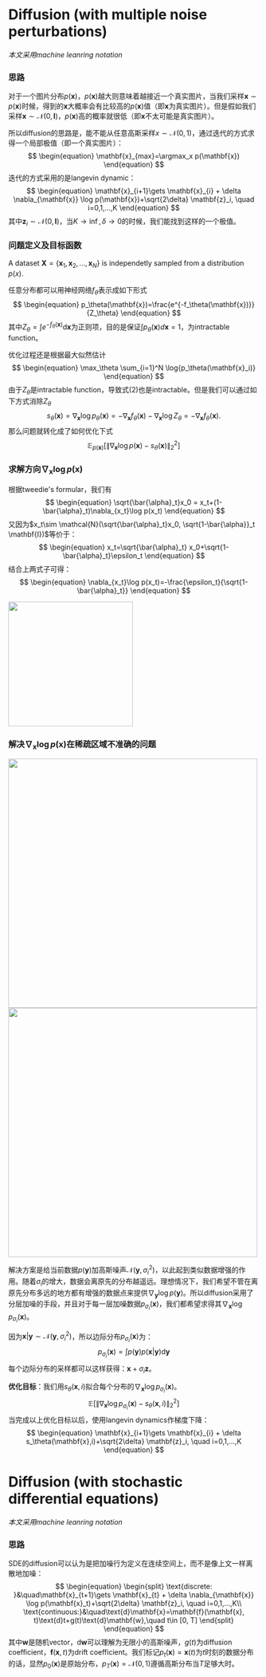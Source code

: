 # Diffusion (with multiple noise perturbations)
*本文采用machine leanring notation*

### 思路
对于一个图片分布$p(\mathbf{x})$，$p(\mathbf{x})$越大则意味着越接近一个真实图片，当我们采样$\mathbf{x}\sim p(\mathbf{x})$时候，得到的$\mathbf{x}$大概率会有比较高的$p(\mathbf{x})$值（即$\mathbf{x}$为真实图片）。但是假如我们采样$\mathbf{x}\sim \mathcal{N}(0,\mathbf{I})$，$p(\mathbf{x})$高的概率就很低（即$\mathbf{x}$不太可能是真实图片）。

所以diffusion的思路是，能不能从任意高斯采样$x\sim \mathcal{N}(0,1)$，通过迭代的方式求得一个局部极值（即一个真实图片）：
$$
\begin{equation}
\mathbf{x}_{max}=\argmax_x p(\mathbf{x})
\end{equation}
$$
迭代的方式采用的是langevin dynamic：
$$
\begin{equation}
\mathbf{x}_{i+1}\gets \mathbf{x}_{i} + \delta \nabla_{\mathbf{x}} \log p(\mathbf{x})+\sqrt{2\delta} \mathbf{z}_i, \quad i=0,1,...,K
\end{equation}
$$
其中$\mathbf{z}_i\sim \mathcal{N}(0, \mathbf{I})$，当$K\to\inf,\delta\to 0$的时候，我们能找到这样的一个极值。


### 问题定义及目标函数

A dataset $\mathbf{X}=\{\mathbf{x}_1, \mathbf{x}_2, ..., \mathbf{x}_N\}$ is independetly sampled from a distribution $p(x)$.

任意分布都可以用神经网络$f_\theta$表示成如下形式
$$
\begin{equation}
    p_\theta(\mathbf{x})=\frac{e^{-f_\theta(\mathbf{x})}}{Z_\theta}
\end{equation}
$$
其中$Z_\theta=\int e^{-f_\theta(\mathbf{x})} \text{d}\mathbf{x}$为正则项，目的是保证$\int p_\theta(\mathbf{x})d\mathbf{x}=1$，为intractable function。

优化过程还是根据最大似然估计
$$
\begin{equation}
    \max_\theta \sum_{i=1}^N \log{p_\theta(\mathbf{x}_i)}
\end{equation}
$$
由于$Z_\theta$是intractable function，导致式(2)也是intractable。但是我们可以通过如下方式消除$Z_\theta$
$$
\begin{equation}
    s_\theta(\mathbf{x})=\nabla_{\mathbf{x}}\log p_\theta(\mathbf{x})=-\nabla_{\mathbf{x}} f_\theta(\mathbf{x}) - \nabla_{\mathbf{x}} \log Z_\theta=-\nabla_{\mathbf{x}} f_\theta(\mathbf{x}).
\end{equation}
$$
那么问题就转化成了如何优化下式
$$
\begin{equation}
    \mathbb{E}_{p(\mathbf{x})}\left[ \lVert \nabla_{\mathbf{x}} \log{p(\mathbf{x})} - s_\theta(\mathbf{x}) \rVert_2^2 \right]
\end{equation}
$$

### 求解方向$\nabla_{\mathbf{x}} \log p(\mathbf{x})$

根据tweedie's formular，我们有
$$
\begin{equation}
\sqrt{\bar{\alpha}_t}x_0 = x_t+(1-\bar{\alpha}_t)\nabla_{x_t}\log p(x_t)
\end{equation}
$$
又因为$x_t\sim \mathcal{N}(\sqrt{\bar{\alpha}_t}x_0, \sqrt{1-\bar{\alpha}}_t \mathbf{I})$等价于：
$$
\begin{equation}
x_t=\sqrt{\bar{\alpha}_t} x_0+\sqrt{1-\bar{\alpha}_t}\epsilon_t
\end{equation}
$$
结合上两式子可得：
$$
\begin{equation}
\nabla_{x_t}\log p(x_t)=-\frac{\epsilon_t}{\sqrt{1-\bar{\alpha}_t}}
\end{equation}
$$

<img src="https://yang-song.net/assets/img/score/langevin.gif" width="250">


### 解决$\nabla_{\mathbf{x}} \log p(\mathbf{x})$在稀疏区域不准确的问题


<img src="https://yang-song.net/assets/img/score/smld.jpg" width="500">
<img src="https://yang-song.net/assets/img/score/pitfalls.jpg" width="500">

解决方案是给当前数据$p(\mathbf{y})$加高斯噪声$\mathcal{N}(\mathbf{y}, \sigma_i^2)$，以此起到类似数据增强的作用。随着$\sigma_i$的增大，数据会离原先的分布越遥远。理想情况下，我们希望不管在离原先分布多远的地方都有增强的数据点来提供$\nabla_{\mathbf{y}} \log p(\mathbf{y})$。所以diffusion采用了分层加噪的手段，并且对于每一层加噪数据$p_{\sigma_i}(\mathbf{x})$，我们都希望求得其$\nabla_{\mathbf{x}} \log p_{\sigma_i}(\mathbf{x})$。

因为$\mathbf{x}|\mathbf{y}\sim \mathcal{N}(\mathbf{y}, \sigma_i^2)$，所以边际分布$p_{\sigma_i}(\mathbf{x})$为：
$$
\begin{equation}
    p_{\sigma_i}(\mathbf{x})=\int p(\mathbf{y})p(\mathbf{x}|\mathbf{y}) \text{d}\mathbf{y}
\end{equation}
$$
每个边际分布的采样都可以这样获得：$\mathbf{x}+\sigma_i \mathbf{z}$。

**优化目标**：我们用$s_\theta(\mathbf{x}, i)$拟合每个分布的$\nabla_{\mathbf{x}} \log p_{\sigma_i}(\mathbf{x})$。
$$
\begin{equation}
\mathbb{E}\left[\lVert \nabla_{\mathbf{x}}\log p_{\sigma_i}(\mathbf{x})-s_\theta(\mathbf{x},i)\rVert _2^2\right]
\end{equation}
$$
当完成以上优化目标以后，使用langevin dynamics作梯度下降：
$$
\begin{equation}
\mathbf{x}_{i+1}\gets \mathbf{x}_{i} + \delta s_\theta(\mathbf{x},i)+\sqrt{2\delta} \mathbf{z}_i, \quad i=0,1,...,K
\end{equation}
$$


# Diffusion (with stochastic differential equations)

*本文采用machine leanring notation*

### 思路

SDE的diffusion可以认为是把加噪行为定义在连续空间上，而不是像上文一样离散地加噪：
$$
\begin{equation}
\begin{split}
    \text{discrete: }&\quad\mathbf{x}_{t+1}\gets \mathbf{x}_{t} + \delta \nabla_{\mathbf{x}} \log p(\mathbf{x}_t)+\sqrt{2\delta} \mathbf{z}_i, \quad i=0,1,...,K\\
    \text{continuous:}&\quad\text{d}\mathbf{x}=\mathbf{f}(\mathbf{x}, t)\text{d}t+g(t)\text{d}\mathbf{w},\quad t\in [0, T]
\end{split}
\end{equation}
$$
其中$\mathbf{w}$是随机vector，$\text{d}\mathbf{w}$可以理解为无限小的高斯噪声，$g(t)$为diffusion coefficient，$\mathbf{f}(\mathbf{x}, t)$为drift coefficient。我们标记$p_t(\mathbf{x})=\mathbf{x}(t)$为$t$时刻的数据分布的话，显然$p_0(\mathbf{x})$是原始分布，$p_T(\mathbf{x})=\mathcal{N}(0,1)$遵循高斯分布当$T$足够大时。